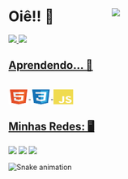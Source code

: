 <img style="margin-top: 40px;" padding-rigth="20px" align="right" width="300px" src="https://cdn141.picsart.com/319407528053211.png">

# Oiê!! 🐝 
<div style="display: inline_block">
  <a href="https://github.com/deborapianezzer">
  <img height="120em" src="https://github-readme-stats.vercel.app/api?username=deborapianezzer&show_icons=true&include_all_commits=true&count_private=true&bg_color=DAA520&border_color=8B4513&border_radius=14&text_color=000000&title_color=8B4513&icon_color=000000"/>
  
  <img height="120em" src="https://github-readme-stats.vercel.app/api/top-langs/?username=deborapianezzer&layout=compact&langs_count=7&bg_color=DAA520&border_color=8B4513&border_radius=14&text_color=000000&title_color=8B4513&icon_color=000000"/>

</div>

   ## Aprendendo... 🚀
<div style="display: inline_block"><br>
    <img align="center" alt="Rafa-HTML" height="30" width="40" src="https://raw.githubusercontent.com/devicons/devicon/master/icons/html5/html5-original.svg">
    <img align="center" alt="Rafa-CSS" height="30" width="40" src="https://raw.githubusercontent.com/devicons/devicon/master/icons/css3/css3-original.svg">
    <img align="center" alt="Rafa-Js" height="30" width="40" src="https://raw.githubusercontent.com/devicons/devicon/master/icons/javascript/javascript-plain.svg">
</div>

 ##
 
  ## Minhas Redes:  🖥️
 
 <a href="https://www.linkedin.com/in/deboradpianezzer/" target="_blank"><img src="https://img.shields.io/badge/-LinkedIn-%230077B5?style=for-the-badge&logo=linkedin&logoColor=white" target="_blank"></a> 
  <a href = "deboradpianezzer@gmail.com"><img src="https://img.shields.io/badge/-Gmail-%23333?style=for-the-badge&logo=gmail&logoColor=white" target="_blank"></a>
  <a href="https://instagram.com/deborapianezzer" target="_blank"><img src="https://img.shields.io/badge/-Instagram-%23E4405F?style=for-the-badge&logo=instagram&logoColor=white" target="_blank"></a>

 ![Snake animation](https://github.com/deborapianezzer/deborapianezzer/blob/output/github-contribution-grid-snake.svg)

</div>

